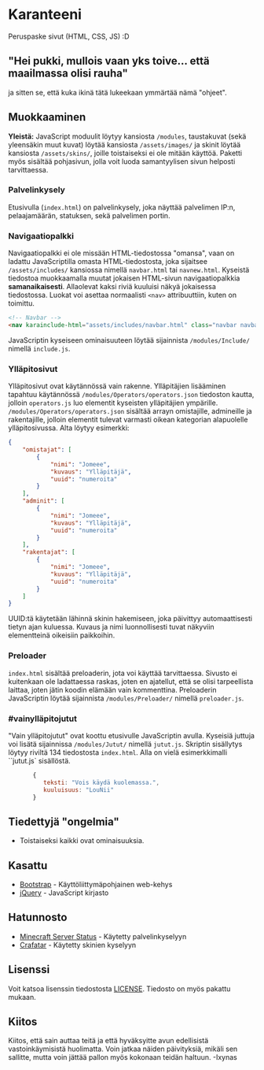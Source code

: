 # Karanteeni

Peruspaske sivut (HTML, CSS, JS) :D

## "Hei pukki, mullois vaan yks toive... että maailmassa olisi rauha"

ja sitten se, että kuka ikinä tätä lukeekaan ymmärtää nämä "ohjeet".

## Muokkaaminen

**Yleistä:** JavaScript moduulit löytyy kansiosta `/modules`, taustakuvat (sekä yleensäkin muut kuvat) löytää kansiosta `/assets/images/` ja skinit löytää kansiosta `/assets/skins/`, joille toistaiseksi ei ole mitään käyttöä. Paketti myös sisältää pohjasivun, jolla voit luoda samantyylisen sivun helposti tarvittaessa.

### Palvelinkysely

Etusivulla (`index.html`) on palvelinkysely, joka näyttää palvelimen IP:n, pelaajamäärän, statuksen, sekä palvelimen portin.

### Navigaatiopalkki

Navigaatiopalkki ei ole missään HTML-tiedostossa "omansa", vaan on ladattu JavaScriptilla omasta HTML-tiedostosta, joka sijaitsee `/assets/includes/` kansiossa nimellä `navbar.html` tai `navnew.html`. Kyseistä tiedostoa muokkaamalla muutat jokaisen HTML-sivun navigaatiopalkkia **samanaikaisesti**. Allaolevat kaksi riviä kuuluisi näkyä jokaisessa tiedostossa. Luokat voi asettaa normaalisti `<nav>` attribuuttiin, kuten on toimittu.

```html
<!-- Navbar -->
<nav karainclude-html="assets/includes/navbar.html" class="navbar navbar-expand-lg navbar-dark karanav fixed-top"></nav><br><br>
```

JavaScriptin kyseiseen ominaisuuteen löytää sijainnista `/modules/Include/` nimellä `include.js`.

### Ylläpitosivut

Ylläpitosivut ovat käytännössä vain rakenne. Ylläpitäjien lisääminen tapahtuu käytännössä `/modules/Operators/operators.json` tiedoston kautta, jolloin `operators.js` luo elementit kyseisten ylläpitäjien ympärille. `/modules/Operators/operators.json` sisältää arrayn omistajille, admineille ja rakentajille, jolloin elementit tulevat varmasti oikean kategorian alapuolelle ylläpitosivussa. Alta löytyy esimerkki:

```json
{
    "omistajat": [
        {
            "nimi": "Jomeee",
            "kuvaus": "Ylläpitäjä",
            "uuid": "numeroita"
        }
    ],
    "adminit": [
        {
            "nimi": "Jomeee",
            "kuvaus": "Ylläpitäjä",
            "uuid": "numeroita"
        }
    ],
    "rakentajat": [
        {
            "nimi": "Jomeee",
            "kuvaus": "Ylläpitäjä",
            "uuid": "numeroita"
        }
    ]
}
```
UUID:tä käytetään lähinnä skinin hakemiseen, joka päivittyy automaattisesti tietyn ajan kuluessa. Kuvaus ja nimi luonnollisesti tuvat näkyviin elementteinä oikeisiin paikkoihin.

### Preloader

`index.html` sisältää preloaderin, jota voi käyttää tarvittaessa. Sivusto ei kuitenkaan ole ladattaessa raskas, joten en ajatellut, että se olisi tarpeellista laittaa, joten jätin koodin elämään vain kommenttina. Preloaderin JavaScriptin löytää sijainnista `/modules/Preloader/` nimellä `preloader.js`.

### #vainylläpitojutut

"Vain ylläpitojutut" ovat koottu etusivulle JavaScriptin avulla. Kyseisiä juttuja voi lisätä sijainnissa `/modules/Jutut/` nimellä `jutut.js`. Skriptin sisällytys löytyy riviltä 134 tiedostosta `index.html`. Alla on vielä esimerkkimalli ``jutut.js` sisällöstä.

```javascript
       {
          teksti: "Vois käydä kuolemassa.",
          kuuluisuus: "LouNii"
       }
```

## Tiedettyjä "ongelmia"

* Toistaiseksi kaikki ovat ominaisuuksia.

## Kasattu

* [Bootstrap](https://getbootstrap.com/docs/4.1/getting-started/introduction/) - Käyttöliittymäpohjainen web-kehys
* [jQuery](https://jquery.com/) - JavaScript kirjasto

## Hatunnosto

* [Minecraft Server Status](https://mcsrvstat.us/) - Käytetty palvelinkyselyyn
* [Crafatar](https://crafatar.com/) - Käytetty skinien kyselyyn

## Lisenssi

Voit katsoa lisenssin tiedostosta [LICENSE](https://gitlab.com/Ixynas/Karanteeni/raw/master/LICENSE). Tiedosto on myös pakattu mukaan.

## Kiitos

Kiitos, että sain auttaa teitä ja että hyväksyitte avun edellisistä vastoinkäymisistä huolimatta. Voin jatkaa näiden päivityksiä, mikäli sen sallitte, mutta voin jättää pallon myös kokonaan teidän haltuun. -Ixynas